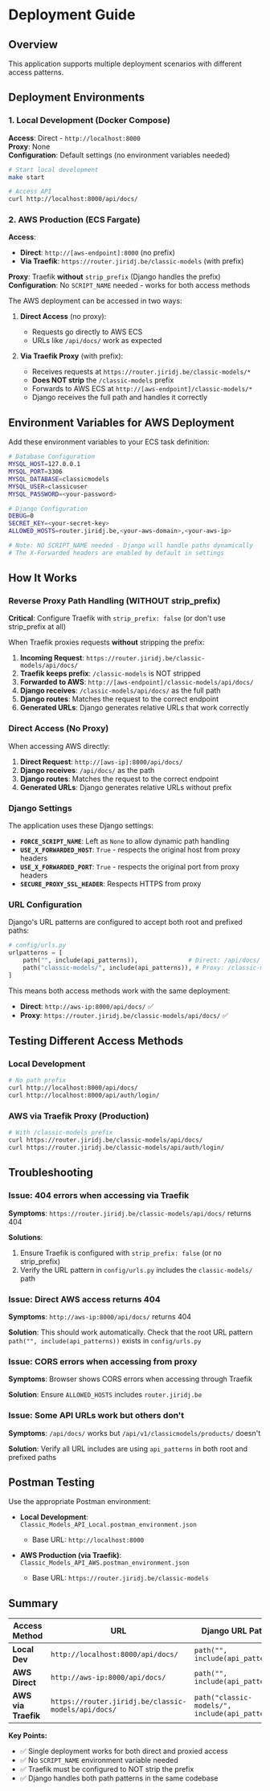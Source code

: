 # Deployment Guide

## Overview

This application supports multiple deployment scenarios with different access patterns.

## Deployment Environments

### 1. Local Development (Docker Compose)

**Access**: Direct - `http://localhost:8000`  
**Proxy**: None  
**Configuration**: Default settings (no environment variables needed)

```bash
# Start local development
make start

# Access API
curl http://localhost:8000/api/docs/
```

### 2. AWS Production (ECS Fargate)

**Access**:
- **Direct**: `http://[aws-endpoint]:8000` (no prefix)
- **Via Traefik**: `https://router.jiridj.be/classic-models` (with prefix)

**Proxy**: Traefik **without** `strip_prefix` (Django handles the prefix)  
**Configuration**: No `SCRIPT_NAME` needed - works for both access methods

The AWS deployment can be accessed in two ways:

1. **Direct Access** (no proxy):
   - Requests go directly to AWS ECS
   - URLs like `/api/docs/` work as expected

2. **Via Traefik Proxy** (with prefix):
   - Receives requests at `https://router.jiridj.be/classic-models/*`
   - **Does NOT strip** the `/classic-models` prefix
   - Forwards to AWS ECS at `http://[aws-endpoint]/classic-models/*`
   - Django receives the full path and handles it correctly

## Environment Variables for AWS Deployment

Add these environment variables to your ECS task definition:

```bash
# Database Configuration
MYSQL_HOST=127.0.0.1
MYSQL_PORT=3306
MYSQL_DATABASE=classicmodels
MYSQL_USER=classicuser
MYSQL_PASSWORD=<your-password>

# Django Configuration
DEBUG=0
SECRET_KEY=<your-secret-key>
ALLOWED_HOSTS=router.jiridj.be,<your-aws-domain>,<your-aws-ip>

# Note: NO SCRIPT_NAME needed - Django will handle paths dynamically
# The X-Forwarded headers are enabled by default in settings
```

## How It Works

### Reverse Proxy Path Handling (WITHOUT strip_prefix)

**Critical**: Configure Traefik with `strip_prefix: false` (or don't use strip_prefix at all)

When Traefik proxies requests **without** stripping the prefix:

1. **Incoming Request**: `https://router.jiridj.be/classic-models/api/docs/`
2. **Traefik keeps prefix**: `/classic-models` is NOT stripped
3. **Forwarded to AWS**: `http://[aws-endpoint]/classic-models/api/docs/`
4. **Django receives**: `/classic-models/api/docs/` as the full path
5. **Django routes**: Matches the request to the correct endpoint
6. **Generated URLs**: Django generates relative URLs that work correctly

### Direct Access (No Proxy)

When accessing AWS directly:

1. **Direct Request**: `http://[aws-ip]:8000/api/docs/`
2. **Django receives**: `/api/docs/` as the path
3. **Django routes**: Matches the request to the correct endpoint
4. **Generated URLs**: Django generates relative URLs without prefix

### Django Settings

The application uses these Django settings:

- **`FORCE_SCRIPT_NAME`**: Left as `None` to allow dynamic path handling
- **`USE_X_FORWARDED_HOST`**: `True` - respects the original host from proxy headers
- **`USE_X_FORWARDED_PORT`**: `True` - respects the original port from proxy headers
- **`SECURE_PROXY_SSL_HEADER`**: Respects HTTPS from proxy

### URL Configuration

Django's URL patterns are configured to accept both root and prefixed paths:

```python
# config/urls.py
urlpatterns = [
    path("", include(api_patterns)),              # Direct: /api/docs/
    path("classic-models/", include(api_patterns)), # Proxy: /classic-models/api/docs/
]
```

This means both access methods work with the same deployment:
- **Direct**: `http://aws-ip:8000/api/docs/` ✅
- **Proxy**: `https://router.jiridj.be/classic-models/api/docs/` ✅

## Testing Different Access Methods

### Local Development
```bash
# No path prefix
curl http://localhost:8000/api/docs/
curl http://localhost:8000/api/auth/login/
```

### AWS via Traefik Proxy (Production)
```bash
# With /classic-models prefix
curl https://router.jiridj.be/classic-models/api/docs/
curl https://router.jiridj.be/classic-models/api/auth/login/
```

## Troubleshooting

### Issue: 404 errors when accessing via Traefik

**Symptoms**: `https://router.jiridj.be/classic-models/api/docs/` returns 404

**Solutions**:
1. Ensure Traefik is configured with `strip_prefix: false` (or no strip_prefix)
2. Verify the URL pattern in `config/urls.py` includes the `classic-models/` path

### Issue: Direct AWS access returns 404

**Symptoms**: `http://aws-ip:8000/api/docs/` returns 404

**Solution**: This should work automatically. Check that the root URL pattern `path("", include(api_patterns))` exists in `config/urls.py`

### Issue: CORS errors when accessing from proxy

**Symptoms**: Browser shows CORS errors when accessing through Traefik

**Solution**: Ensure `ALLOWED_HOSTS` includes `router.jiridj.be`

### Issue: Some API URLs work but others don't

**Symptoms**: `/api/docs/` works but `/api/v1/classicmodels/products/` doesn't

**Solution**: Verify all URL includes are using `api_patterns` in both root and prefixed paths

## Postman Testing

Use the appropriate Postman environment:

- **Local Development**: `Classic_Models_API_Local.postman_environment.json`
  - Base URL: `http://localhost:8000`
  
- **AWS Production (via Traefik)**: `Classic_Models_API_AWS.postman_environment.json`
  - Base URL: `https://router.jiridj.be/classic-models`

## Summary

| Access Method | URL | Django URL Pattern | Traefik Config | Environment Variables |
|---------------|-----|-------------------|----------------|----------------------|
| **Local Dev** | `http://localhost:8000/api/docs/` | `path("", include(api_patterns))` | N/A | Default |
| **AWS Direct** | `http://aws-ip:8000/api/docs/` | `path("", include(api_patterns))` | N/A | Production vars only |
| **AWS via Traefik** | `https://router.jiridj.be/classic-models/api/docs/` | `path("classic-models/", include(api_patterns))` | `strip_prefix: false` | Production vars only |

**Key Points:**
- ✅ Single deployment works for both direct and proxied access
- ✅ No `SCRIPT_NAME` environment variable needed
- ✅ Traefik must be configured to NOT strip the prefix
- ✅ Django handles both path patterns in the same codebase

